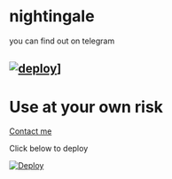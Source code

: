# nightingale 

you can find out on telegram 

## [![deploy](https://telegra.ph/file/4d35877a858bff2f5a0f2.jpg)](https://t.me/nightingale_official_bot)]

# Use at your own risk


[Contact me](https://t.me/oru_bhadrakali_daasan)

 

Click below to deploy








[![Deploy](https://www.herokucdn.com/deploy/button.svg)](https://heroku.com/deploy?template=https://github.com/sakhaavvaavaj93/nightingale.git)

